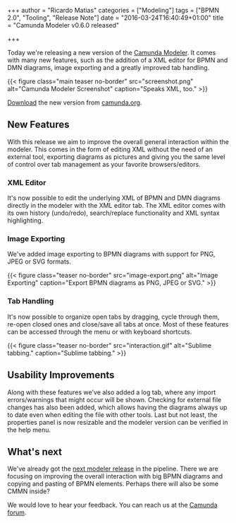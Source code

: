 +++
author = "Ricardo Matias"
categories = ["Modeling"]
tags = ["BPMN 2.0", "Tooling", "Release Note"]
date = "2016-03-24T16:40:49+01:00"
title = "Camunda Modeler v0.6.0 released"

+++

Today we're releasing a new version of the [Camunda Modeler](https://github.com/camunda/camunda-modeler). It comes with many new features, such as the addition of a XML editor for BPMN and DMN diagrams, image exporting and a greatly improved tab handling.

{{< figure class="main teaser no-border" src="screenshot.png" alt="Camunda Modeler Screenshot" caption="Speaks XML, too." >}}

[Download](https://camunda.org/bpmn/tool/) the new version from [camunda.org](https://camunda.org/bpmn/tool/).
<!--more-->

<style>
  @media(min-width: 900px) {
    figure.main.teaser {
      margin-left: -80px !important;
      margin-right: -80px !important;
    }
  }
</style>

## New Features

With this release we aim to improve the overall general interaction within the modeler. This comes in the form of editing XML without the need of an external tool, exporting diagrams as pictures and giving you the same level of control over tab management as your favorite browsers/editors.

### XML Editor

It's now possible to edit the underlying XML of BPMN and DMN diagrams directly in the modeler with the XML editor tab. The XML editor comes with its own history (undo/redo), search/replace functionality and XML syntax highlighting.

### Image Exporting

We've added image exporting to BPMN diagrams with support for PNG, JPEG or SVG formats.

{{< figure class="teaser no-border" src="image-export.png" alt="Image Exporting" caption="Export BPMN diagrams as PNG, JPEG or SVG." >}}

### Tab Handling

It's now possible to organize open tabs by dragging, cycle through them, re-open closed ones and close/save all tabs at once. Most of these features can be accessed through the menu or with keyboard shortcuts.

{{< figure class="teaser no-border" src="interaction.gif" alt="Sublime tabbing." caption="Sublime tabbing." >}}

## Usability Improvements

Along with these features we've also added a log tab, where any import errors/warnings that might occur will be shown. Checking for external file changes has also been added, which allows having the diagrams always up to date even when editing the file with other tools. Last but not least, the properties panel is now resizable and the modeler version can be verified in the help menu.


## What's next

We've already got the [next modeler release](https://github.com/camunda/camunda-modeler/issues?q=is%3Aopen+is%3Aissue+milestone%3A%22M04+-+Huge+Diagrams%22) in the pipeline. There we are focusing on improving the overall interaction with big BPMN diagrams and copying and pasting of BPMN elements. Perhaps there will also be some CMMN inside?

We would love to hear your feedback. You can reach us at the [Camunda forum](https://forum.camunda.org/c/modeler).
